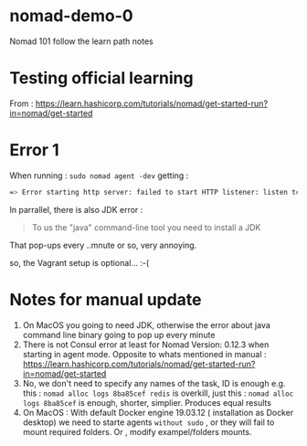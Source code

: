 # nomad-demo-0
Nomad 101 follow the learn path notes

# Testing official learning 

From : https://learn.hashicorp.com/tutorials/nomad/get-started-run?in=nomad/get-started

# Error 1 

When running :  `sudo nomad agent -dev` getting :

```bash
=> Error starting http server: failed to start HTTP listener: listen tcp 127.0.0.1:4646: bind: address already in use
```

In parrallel, there is also JDK error : 

> To us the "java" command-line tool you need to install a JDK

That pop-ups every ..mnute or so, very annoying. 

so, the Vagrant setup is optional... :-( 

# Notes for manual update

1. On MacOS you going to need JDK, otherwise the error about java command line binary going to pop up every minute
2. There is not Consul error at least for Nomad   Version: 0.12.3 when starting in agent mode. Opposite to whats mentioned in manual : https://learn.hashicorp.com/tutorials/nomad/get-started-run?in=nomad/get-started
3. No, we don't need to specify any names of the task, ID is enough e.g. this : `nomad alloc logs 8ba85cef redis` is overkill, just this : `nomad alloc logs 8ba85cef` is enough, shorter, simplier. Produces equal results
4. On MacOS : With default Docker engine 19.03.12 ( installation as Docker desktop) we need to starte agents `without sudo` , or they will fail to mount required folders. Or , modify exampel/folders mounts. 

